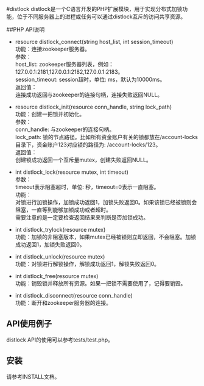 #distlock
distlock是一个C语言开发的PHP扩展模块，用于实现分布式加锁功能，位于不同服务器上的进程或任务可以通过distlock互斥的访问共享资源。

##PHP API说明
* resource distlock_connect(string host_list, int session_timeout)  
  功能：连接zookeeper服务器。  
  参数：  
       host_list: zookeeper服务器列表，例如：127.0.0.1:2181,127.0.0.1:2182,127.0.0.1:2183。  
       session_timeout: session超时，单位: ms，默认为10000ms。  
   返回值：  
       连接成功返回与zookeeper的连接句柄，连接失败返回NULL。  

* resource distlock_init(resource conn_handle, string lock_path)  
  功能：创建一把锁并初始化。  
  参数：  
        conn_handle: 与zookeeper的连接句柄。  
        lock_path: 锁的节点路径。比如所有资金账户有关的锁都放在/account-locks目录下，资金账户123对应锁的路径为: /account-locks/123。  
  返回值：  
        创建锁成功返回一个互斥量mutex，创建失败返回NULL。

* int distlock_lock(resource mutex, int timeout)  
  参数：  
      timeout表示阻塞超时，单位: 秒，timeout=0表示一直阻塞。  
  功能：  
      对锁进行加锁操作，加锁成功返回1，加锁失败返回0。如果该锁已经被锁则会阻塞，一直等到能够加锁成功或者超时。  
      需要注意的是一定要检查返回结果来判断是否加锁成功。  

* int distlock_trylock(resource mutex)  
  功能：加锁的非阻塞版本，如果mutex已经被锁则立即返回，不会阻塞。加锁成功返回1，加锁失败返回0。  

* int distlock_unlock(resource mutex)  
  功能：对锁进行解锁操作，解锁成功返回1，解锁失败返回0。  
  
* int distlock_free(resource mutex)  
  功能：销毁锁并释放所有资源。如果一把锁不需要使用了，记得要销毁。  
  
* int distlock_disconnect(resource conn_handle)  
  功能：断开和zookeeper服务器的连接。  


## API使用例子
distlock API的使用可以参考tests/test.php。

## 安装
请参考INSTALL文档。
